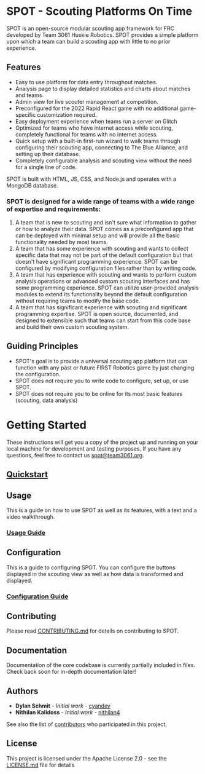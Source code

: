 # SPOT - Scouting Platforms On Time
SPOT is an open-source modular scouting app framework for FRC developed by Team 3061 Huskie Robotics. SPOT provides a simple platform upon which a team can build a scouting app with little to no prior experience.

## Features

* Easy to use platform for data entry throughout matches.
* Analysis page to display detailed statistics and charts about matches and teams.
* Admin view for live scouter management at competition.
* Preconfigured for the 2022 Rapid React game with no additional game-specific customization required.
* Easy deployment experience when teams run a server on Glitch
* Optimized for teams who have internet access while scouting, completely functional for teams with no internet access.
* Quick setup with a built-in first-run wizard to walk teams through configuring their scouting app, connecting to The Blue Alliance, and setting up their database.
* Completely configurable analysis and scouting view without the need for a single line of code.

SPOT is built with HTML, JS, CSS, and Node.js and operates with a MongoDB database.

### SPOT is designed for a wide range of teams with a wide range of expertise and requirements:

1. A team that is new to scouting and isn't sure what information to gather or how to analyze their data. SPOT comes as a preconfigured app that can be deployed with minimal setup and will provide all the basic functionality needed by most teams.
2. A team that has some experience with scouting and wants to collect specific data that may not be part of the default configuration but that doesn't have significant programming experience. SPOT can be configured by modifying configuration files rather than by writing code.
3. A team that has experience with scouting and wants to perform custom analysis operations or advanced custom scouting interfaces and has some programming experience. SPOT can utilize user-provided analysis modules to extend its functionality beyond the default configuration without requiring teams to modify the base code. 
4. A team that has significant experience with scouting and significant programming expertise. SPOT is open source, documented, and designed to extensible such that teams can start from this code base and build their own custom scouting system.


## Guiding Principles
* SPOT's goal is to provide a universal scouting app platform that can function with any past or future FIRST Robotics game by just changing the configuration.
* SPOT does not require you to write code to configure, set up, or use SPOT.
* SPOT does not require you to be online for its most basic features (scouting, data analysis)

# Getting Started

These instructions will get you a copy of the project up and running on your local machine for development and testing purposes. If you have any questions, feel free to contact us [spot@team3061.org](mailto:spot@team3061.org).

## [Quickstart](https://docs.google.com/document/d/1dATXMC5U7aT0SfnYEOWFiafaeWbu8opabNglWSFCSPE/edit?usp=sharing)

## Usage

This is a guide on how to use SPOT as well as its features, with a text and a video walkthrough.

### [Usage Guide](https://docs.google.com/document/d/16n0msw98T-HM7h5cdLdA946QHSB-SX_6boAxm6i8aos/edit?usp=sharing)

## Configuration

This is a guide to configuring SPOT. You can configure the buttons displayed in the scouting view as well as how data is transformed and displayed.

### [Configuration Guide](https://docs.google.com/document/d/1_FHr61p2eROtALV-fx0giBmp7oqVfTxc7K5_kCuS-8Q/edit?usp=sharing)


## Contributing

Please read [CONTRIBUTING.md](CONTRIBUTING.md) for details on contributing to SPOT.

## Documentation
Documentation of the core codebase is currently partially included in files. Check back soon for in-depth documentation later!

## Authors

* **Dylan Schmit** - *Initial work* - [cyandev](https://github.com/cyandev)
* **Nithilan Kalidoss** - *Initial work* - [nithilan4](https://github.com/nithilan4)

See also the list of [contributors](https://github.com/HuskieRobotics/SPOT/contributors) who participated in this project.

## License

This project is licensed under the Apache License 2.0 - see the [LICENSE.md](LICENSE) file for details
